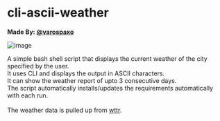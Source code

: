 # cli-ascii-weather

<B>Made By: [@varospaxo](https://github.com/varospaxo)<br></B>

![image](https://user-images.githubusercontent.com/64273563/209692156-96437a1a-802a-40ec-8dbd-dfa85a33d008.png)

A simple bash shell script that displays the current weather of the city specified by the user.<br>
It uses CLI and displays the output in ASCII characters.<br>
It can show the weather report of upto 3 consecutive days.<br>
The script automatically installs/updates the requirements automatically with each run.<br>
<br>The weather data is pulled up from [wttr](https://wttr.in).<br>

